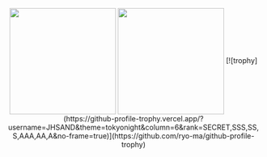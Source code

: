 <p align="center">
  <img height=210 align="center" src="https://github-readme-stats.vercel.app/api?username=JHSAND&theme=tokyonight&hide_border=true" />
  <img height=210 align="center" src="https://github-readme-stats.vercel.app/api/top-langs?username=JHSAND&layout=donut&langs_count=8&theme=tokyonight&hide_border=true&hide=css,html,hack,scss">
  [![trophy](https://github-profile-trophy.vercel.app/?username=JHSAND&theme=tokyonight&column=6&rank=SECRET,SSS,SS,S,AAA,AA,A&no-frame=true)](https://github.com/ryo-ma/github-profile-trophy)
</p>

